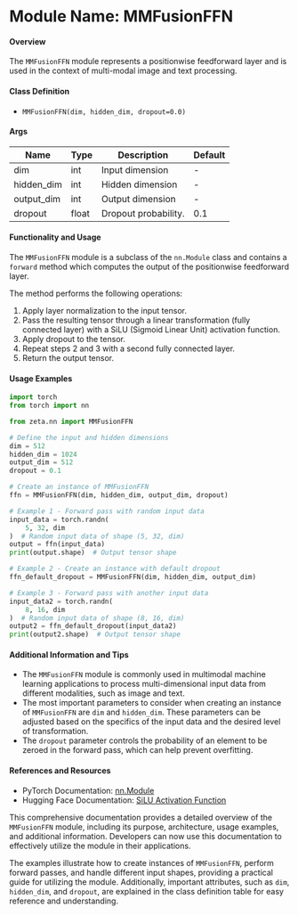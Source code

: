 # Module Name: MMFusionFFN

#### Overview
The `MMFusionFFN` module represents a positionwise feedforward layer and is used in the context of multi-modal image and text processing.

#### Class Definition
- `MMFusionFFN(dim, hidden_dim, dropout=0.0)`

#### Args
| Name         | Type  | Description                           | Default   |
|--------------|-------|---------------------------------------|-----------|
| dim    | int   | Input dimension                       | -         |
| hidden_dim   | int   | Hidden dimension                      | -         |
| output_dim   | int   | Output dimension                      | -         |
| dropout      | float | Dropout probability.                  | 0.1       |

#### Functionality and Usage
The `MMFusionFFN` module is a subclass of the `nn.Module` class and contains a `forward` method which computes the output of the positionwise feedforward layer.

The method performs the following operations:
1. Apply layer normalization to the input tensor.
2. Pass the resulting tensor through a linear transformation (fully connected layer) with a SiLU (Sigmoid Linear Unit) activation function.
3. Apply dropout to the tensor.
4. Repeat steps 2 and 3 with a second fully connected layer.
5. Return the output tensor.

#### Usage Examples
```python
import torch
from torch import nn

from zeta.nn import MMFusionFFN

# Define the input and hidden dimensions
dim = 512
hidden_dim = 1024
output_dim = 512
dropout = 0.1

# Create an instance of MMFusionFFN
ffn = MMFusionFFN(dim, hidden_dim, output_dim, dropout)

# Example 1 - Forward pass with random input data
input_data = torch.randn(
    5, 32, dim
)  # Random input data of shape (5, 32, dim)
output = ffn(input_data)
print(output.shape)  # Output tensor shape

# Example 2 - Create an instance with default dropout
ffn_default_dropout = MMFusionFFN(dim, hidden_dim, output_dim)

# Example 3 - Forward pass with another input data
input_data2 = torch.randn(
    8, 16, dim
)  # Random input data of shape (8, 16, dim)
output2 = ffn_default_dropout(input_data2)
print(output2.shape)  # Output tensor shape
```
#### Additional Information and Tips
- The `MMFusionFFN` module is commonly used in multimodal machine learning applications to process multi-dimensional input data from different modalities, such as image and text.
- The most important parameters to consider when creating an instance of `MMFusionFFN` are `dim` and `hidden_dim`. These parameters can be adjusted based on the specifics of the input data and the desired level of transformation.
- The `dropout` parameter controls the probability of an element to be zeroed in the forward pass, which can help prevent overfitting.

#### References and Resources
- PyTorch Documentation: [nn.Module](https://pytorch.org/docs/stable/generated/torch.nn.Module.html)
- Hugging Face Documentation: [SiLU Activation Function](https://huggingface.co/transformers/_modules/transformers/activations.html#silu)

This comprehensive documentation provides a detailed overview of the `MMFusionFFN` module, including its purpose, architecture, usage examples, and additional information. Developers can now use this documentation to effectively utilize the module in their applications.

The examples illustrate how to create instances of `MMFusionFFN`, perform forward passes, and handle different input shapes, providing a practical guide for utilizing the module. Additionally, important attributes, such as `dim`, `hidden_dim`, and `dropout`, are explained in the class definition table for easy reference and understanding.

